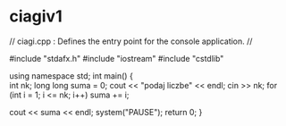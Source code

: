 # ciagiv1
// ciagi.cpp : Defines the entry point for the console application.
//

#include "stdafx.h"
#include "iostream"
#include "cstdlib"

using namespace std;
int main()
{	
	int nk;
	long long suma = 0;
	cout << "podaj liczbe" << endl;
	cin >> nk;
		for (int i = 1; i <= nk; i++)
			suma += i;
	
cout << suma << endl;
	system("PAUSE");
    return 0;
}
